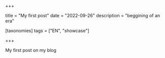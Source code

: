 +++

title = "My first post"
date = "2022-09-26"
description = "beggining of an era"

[taxonomies]
tags = ["EN", "showcase"]

+++

My first post on my blog
